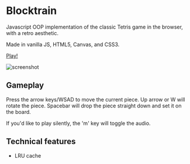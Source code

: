 # Blocktrain
Javascript OOP implementation of the classic Tetris game in the browser, with a retro aesthetic.

Made in vanilla JS, HTML5, Canvas, and CSS3.

[Play!](http://dwu.space/blocktrain/)

![screenshot](https://i.imgur.com/JczoIMS.png)

## Gameplay
Press the arrow keys/WSAD to move the current piece. Up arrow or W will rotate the piece.
Spacebar will drop the piece straight down and set it on the board.

If you'd like to play silently, the 'm' key will toggle the audio.

## Technical features
* LRU cache
